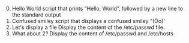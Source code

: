 0. Hello World
script that prints “Hello, World”, followed by a new line to the standard output
1. Confused smiley
script that displays a confused smiley "(Ôo)'
2. Let's display a file
Display the content of the /etc/passwd file.
3. What about 2?
Display the content of /etc/passwd and /etc/hosts
